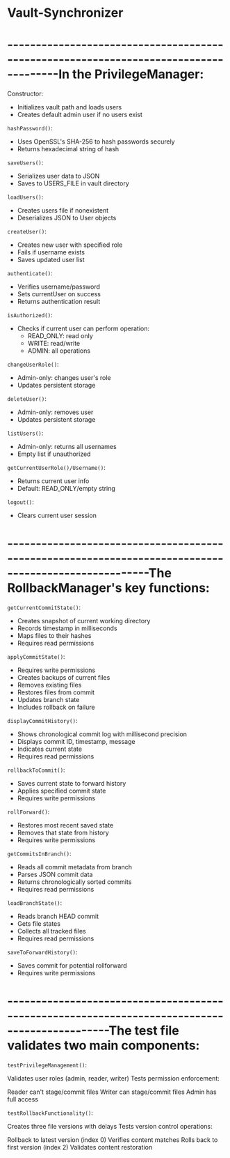 # Vault-Synchronizer

# -------------------------------------------------------------------------------------In the PrivilegeManager:

Constructor:
- Initializes vault path and loads users
- Creates default admin user if no users exist

`hashPassword()`:
- Uses OpenSSL's SHA-256 to hash passwords securely
- Returns hexadecimal string of hash

`saveUsers()`:
- Serializes user data to JSON
- Saves to USERS_FILE in vault directory

`loadUsers()`:
- Creates users file if nonexistent
- Deserializes JSON to User objects

`createUser()`:
- Creates new user with specified role
- Fails if username exists
- Saves updated user list

`authenticate()`:
- Verifies username/password
- Sets currentUser on success
- Returns authentication result

`isAuthorized()`:
- Checks if current user can perform operation:
  - READ_ONLY: read only
  - WRITE: read/write
  - ADMIN: all operations

`changeUserRole()`:
- Admin-only: changes user's role
- Updates persistent storage

`deleteUser()`:
- Admin-only: removes user
- Updates persistent storage

`listUsers()`:
- Admin-only: returns all usernames
- Empty list if unauthorized

`getCurrentUserRole()/Username()`:
- Returns current user info
- Default: READ_ONLY/empty string

`logout()`:
- Clears current user session

# -----------------------------------------------------------------------------------------------------The RollbackManager's key functions:

`getCurrentCommitState()`:
- Creates snapshot of current working directory
- Records timestamp in milliseconds
- Maps files to their hashes
- Requires read permissions

`applyCommitState()`:
- Requires write permissions 
- Creates backups of current files
- Removes existing files
- Restores files from commit
- Updates branch state
- Includes rollback on failure

`displayCommitHistory()`:
- Shows chronological commit log with millisecond precision
- Displays commit ID, timestamp, message
- Indicates current state
- Requires read permissions

`rollbackToCommit()`:
- Saves current state to forward history
- Applies specified commit state
- Requires write permissions

`rollForward()`:
- Restores most recent saved state
- Removes that state from history
- Requires write permissions

`getCommitsInBranch()`:
- Reads all commit metadata from branch
- Parses JSON commit data
- Returns chronologically sorted commits
- Requires read permissions

`loadBranchState()`:
- Reads branch HEAD commit
- Gets file states
- Collects all tracked files
- Requires read permissions

`saveToForwardHistory()`:
- Saves commit for potential rollforward
- Requires write permissions

# ----------------------------------------------------------------------------------------------The test file validates two main components:
`testPrivilegeManagement()`:

Validates user roles (admin, reader, writer)
Tests permission enforcement:

Reader can't stage/commit files
Writer can stage/commit files
Admin has full access



`testRollbackFunctionality()`:

Creates three file versions with delays
Tests version control operations:

Rollback to latest version (index 0)
Verifies content matches
Rolls back to first version (index 2)
Validates content restoration



